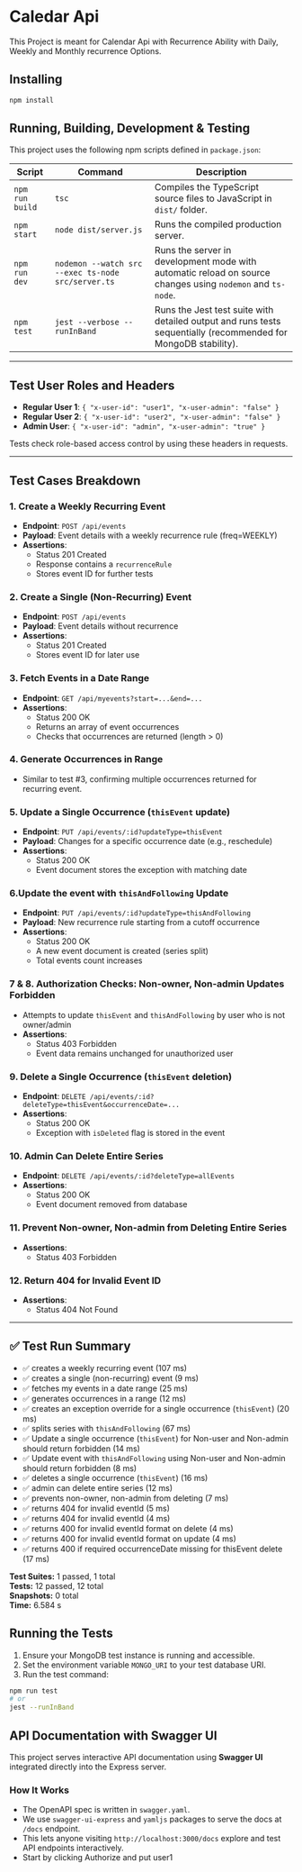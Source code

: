 
# Caledar Api 
This Project is meant for Calendar Api with Recurrence Ability with Daily, Weekly and Monthly recurrence Options. 

## Installing 
```bash
npm install
```

## Running, Building, Development & Testing

This project uses the following npm scripts defined in `package.json`:

| Script      | Command                          | Description                                         |
|-------------|---------------------------------|-----------------------------------------------------|
| `npm run build` | `tsc`                          | Compiles the TypeScript source files to JavaScript in `dist/` folder. |
| `npm start` | `node dist/server.js`            | Runs the compiled production server.                |
| `npm run dev` | `nodemon --watch src --exec ts-node src/server.ts` | Runs the server in development mode with automatic reload on source changes using `nodemon` and `ts-node`. |
| `npm test`  | `jest --verbose --runInBand`    | Runs the Jest test suite with detailed output and runs tests sequentially (recommended for MongoDB stability). |

---




## Test User Roles and Headers

- **Regular User 1**: `{ "x-user-id": "user1", "x-user-admin": "false" }`
- **Regular User 2**: `{ "x-user-id": "user2", "x-user-admin": "false" }`
- **Admin User**: `{ "x-user-id": "admin", "x-user-admin": "true" }`

Tests check role-based access control by using these headers in requests.

---

## Test Cases Breakdown

### 1. Create a Weekly Recurring Event

- **Endpoint**: `POST /api/events`
- **Payload**: Event details with a weekly recurrence rule (freq=WEEKLY)
- **Assertions**:
  - Status 201 Created
  - Response contains a `recurrenceRule`
  - Stores event ID for further tests

### 2. Create a Single (Non-Recurring) Event

- **Endpoint**: `POST /api/events`
- **Payload**: Event details without recurrence
- **Assertions**:
  - Status 201 Created
  - Stores event ID for later use

### 3. Fetch Events in a Date Range

- **Endpoint**: `GET /api/myevents?start=...&end=...`
- **Assertions**:
  - Status 200 OK
  - Returns an array of event occurrences
  - Checks that occurrences are returned (length > 0)

### 4. Generate Occurrences in Range

- Similar to test #3, confirming multiple occurrences returned for recurring event.

### 5. Update a Single Occurrence (`thisEvent` update)

- **Endpoint**: `PUT /api/events/:id?updateType=thisEvent`
- **Payload**: Changes for a specific occurrence date (e.g., reschedule)
- **Assertions**:
  - Status 200 OK
  - Event document stores the exception with matching date

### 6.Update the event with `thisAndFollowing` Update

- **Endpoint**: `PUT /api/events/:id?updateType=thisAndFollowing`
- **Payload**: New recurrence rule starting from a cutoff occurrence
- **Assertions**:
  - Status 200 OK
  - A new event document is created (series split)
  - Total events count increases

### 7 & 8. Authorization Checks: Non-owner, Non-admin Updates Forbidden

- Attempts to update `thisEvent` and `thisAndFollowing` by user who is not owner/admin
- **Assertions**:
  - Status 403 Forbidden
  - Event data remains unchanged for unauthorized user

### 9. Delete a Single Occurrence (`thisEvent` deletion)

- **Endpoint**: `DELETE /api/events/:id?deleteType=thisEvent&occurrenceDate=...`
- **Assertions**:
  - Status 200 OK
  - Exception with `isDeleted` flag is stored in the event

### 10. Admin Can Delete Entire Series

- **Endpoint**: `DELETE /api/events/:id?deleteType=allEvents`
- **Assertions**:
  - Status 200 OK
  - Event document removed from database

### 11. Prevent Non-owner, Non-admin from Deleting Entire Series

- **Assertions**:
  - Status 403 Forbidden

### 12. Return 404 for Invalid Event ID

- **Assertions**:
  - Status 404 Not Found

---



## ✅ Test Run Summary

- ✅ creates a weekly recurring event (107 ms)  
- ✅ creates a single (non-recurring) event (9 ms)  
- ✅ fetches my events in a date range (25 ms)  
- ✅ generates occurrences in a range (12 ms)  
- ✅ creates an exception override for a single occurrence (`thisEvent`) (20 ms)  
- ✅ splits series with `thisAndFollowing` (67 ms)  
- ✅ Update a single occurrence (`thisEvent`) for Non-user and Non-admin should return forbidden (14 ms)  
- ✅ Update event with `thisAndFollowing` using Non-user and Non-admin should return forbidden (8 ms)  
- ✅ deletes a single occurrence (`thisEvent`) (16 ms)  
- ✅ admin can delete entire series (12 ms)  
- ✅ prevents non-owner, non-admin from deleting (7 ms)  
- ✅ returns 404 for invalid eventId (5 ms)  
- ✅ returns 404 for invalid eventId (4 ms)
- ✅ returns 400 for invalid eventId format on delete (4 ms)
- ✅ returns 400 for invalid eventId format on update (4 ms)
- ✅ returns 400 if required occurrenceDate missing for thisEvent delete (17 ms)

**Test Suites:** 1 passed, 1 total  
**Tests:** 12 passed, 12 total  
**Snapshots:** 0 total  
**Time:** 6.584 s  

## Running the Tests

1. Ensure your MongoDB test instance is running and accessible.
2. Set the environment variable `MONGO_URI` to your test database URI.
3. Run the test command:

```bash
npm run test
# or
jest --runInBand
```

## API Documentation with Swagger UI

This project serves interactive API documentation using **Swagger UI** integrated directly into the Express server.

### How It Works

- The OpenAPI spec is written in `swagger.yaml`.
- We use `swagger-ui-express` and `yamljs` packages to serve the docs at `/docs` endpoint.
- This lets anyone visiting `http://localhost:3000/docs` explore and test API endpoints interactively.
- Start by clicking Authorize and put user1 